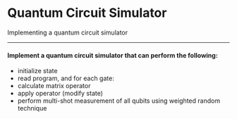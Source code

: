 # Quantum Circuit Simulator

Implementing a quantum circuit simulator

----

#### Implement a quantum circuit simulator that can perform the following:
 * initialize state
 * read program, and for each gate:
  * calculate matrix operator
  * apply operator (modify state)
 * perform multi-shot measurement of all qubits using weighted random technique

